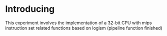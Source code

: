 # Introducing
This experiment involves the implementation of a 32-bit CPU with mips instruction set related functions based on logism (pipeline function finished)

